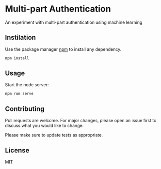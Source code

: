 # Multi-part Authentication

An experiment with multi-part authentication using machine learning 
## Instilation

Use the package manager [npm](https://www.npmjs.com) to install any dependency.

```bash
npm install
```

## Usage

Start the node server:
```bash
npm run serve
```

## Contributing
Pull requests are welcome. For major changes, please open an issue first to discuss what you would like to change.

Please make sure to update tests as appropriate.

## License
[MIT](https://choosealicense.com/licenses/mit/)